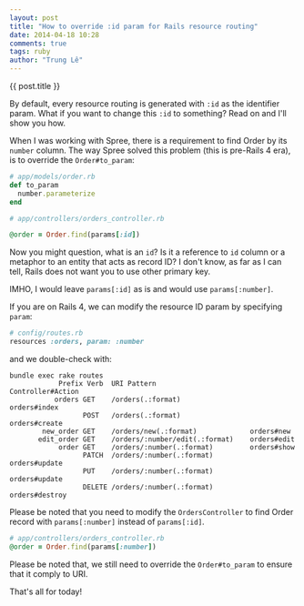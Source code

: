 ```yaml
---
layout: post
title: "How to override :id param for Rails resource routing"
date: 2014-04-18 10:28
comments: true
tags: ruby
author: "Trung Lê"
---
```


{{ post.title }}

By default, every resource routing is generated with `:id` as the identifier param.
What if you want to change this `:id` to something? Read on and I'll show you how.

<!--more-->

When I was working with Spree, there is a requirement to find Order by its `number`
column. The way Spree solved this problem (this is pre-Rails 4 era), is to override
the `Order#to_param`:

```ruby
# app/models/order.rb
def to_param
  number.parameterize
end

# app/controllers/orders_controller.rb

@order = Order.find(params[:id])
```

Now you might question, what is an `id`? Is it a reference to `id` column or a metaphor
to an entity that acts as record ID? I don't know, as far as I can tell, Rails does
not want you to use other primary key.

IMHO, I would leave `params[:id]` as is and would use `params[:number]`.

If you are on Rails 4, we can modify the resource ID param by specifying `param`:

```ruby
# config/routes.rb
resources :orders, param: :number
```

and we double-check with:

```text
bundle exec rake routes
            Prefix Verb  URI Pattern                       Controller#Action
           orders GET    /orders(.:format)                 orders#index
                  POST   /orders(.:format)                 orders#create
        new_order GET    /orders/new(.:format)             orders#new
       edit_order GET    /orders/:number/edit(.:format)    orders#edit
            order GET    /orders/:number(.:format)         orders#show
                  PATCH  /orders/:number(.:format)         orders#update
                  PUT    /orders/:number(.:format)         orders#update
                  DELETE /orders/:number(.:format)         orders#destroy
```

Please be noted that you need to modify the `OrdersController` to find Order record
with `params[:number]` instead of `params[:id]`.

```ruby
# app/controllers/orders_controller.rb
@order = Order.find(params[:number])
```

Please be noted that, we still need to override the `Order#to_param` to ensure that
it comply to URI.

That's all for today!